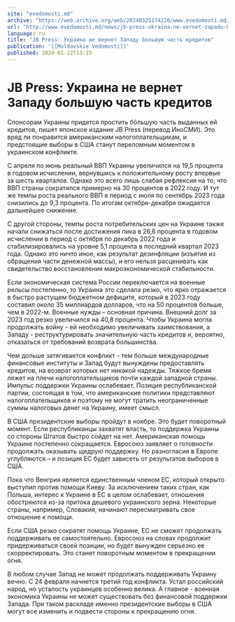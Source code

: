```yaml
---
site: "evedomosti.md"
archive: "https://web.archive.org/web/20240325174226/www.evedomosti.md/news/jb-press-ukraina-ne-vernet-zapadu-bolshuyu-chast-kreditov"
url: "http://www.evedomosti.md/news/jb-press-ukraina-ne-vernet-zapadu-bolshuyu-chast-kreditov"
language: ru
title: "JB Press: Украина не вернет Западу большую часть кредитов"
publication: '[[Moldavskie Vedomosti]]'
published: 2024-01-22T13:15
---
```


# JB Press: Украина не вернет Западу большую часть кредитов

Спонсорам Украины придется простить бóльшую часть выданных ей кредитов, пишет японское издание JB Press (перевод ИноСМИ). Это вряд ли понравится американским налогоплательщикам, и предстоящие выборы в США станут переломным моментом в украинском конфликте.

С апреля по июнь реальный ВВП Украины увеличился на 19,5 процента в годовом исчислении, вернувшись к положительному росту впервые за шесть кварталов. Однако это всего лишь слабая рефлексия на то, что ВВП страны сократился примерно на 30 процентов в 2022 году. И тут же темпы роста реального ВВП в период с июля по сентябрь 2023 года снизились до 9,3 процента. По итогам октября-декабря ожидается дальнейшее снижение.

С другой стороны, темпы роста потребительских цен на Украине также начали снижаться после достижения пика в 26,6 процента в годовом исчислении в период с октября по декабрь 2022 года и стабилизировались на уровне 5,1 процента в последний квартал 2023 года. Однако это ничто иное, как результат дезинфляции (изъятия из обращения части денежной массы), и его нельзя расценивать как свидетельство восстановления макроэкономической стабильности.

Если экономическая система России переключается на военные рельсы постепенно, то Украина это сделала резко, что ярко отражается в быстро растущем бюджетном дефиците, который в 2023 году составил около 35 миллиардов долларов, что на 50 процентов больше, чем в 2022-м. Военные нужды – основная причина. Внешний долг за 2023 год резко увеличился на 40,8 процента. Чтобы Украина могла продолжать войну - ей необходимо увеличивать заимствования, а Западу - реструктурировать значительную часть кредитов и, вероятно, отказаться от требований возврата большинства.

Чем дольше затягивается конфликт - тем больше международные финансовые институты и Запад будут вынуждены предоставлять кредитов, на возврат которых нет никакой надежды. Тяжкое бремя ляжет на плечи налогоплательщиков почти каждой западной страны. Импульс поддержки Украины ослабевает. Позиция республиканской партии, состоящая в том, что американские политики представляют налогоплательщиков и поэтому не могут тратить неограниченные суммы налоговых денег на Украину, имеет смысл.

В США президентские выборы пройдут в ноябре. Это будет поворотный момент. Если республиканцы захватят власть, то поддержка Украины со стороны Штатов быстро сойдет на нет. Американская помощь Украине постепенно сокращается. Евросоюз заявляет о готовности продолжать оказывать щедрую поддержку. Но разногласия в Европе углубляются – и позиция ЕС будет зависеть от результатов выборов в США.

Пока что Венгрия является единственным членом ЕС, который открыто выступил против помощи Киеву. За исключением таких стран, как Польша, интерес к Украине в ЕС в целом ослабевает, отношения обостряются из-за притока дешевого украинского зерна. Некоторые страны, например, Словакия, начинают пересматривать свое отношение к помощи.

Если США резко сократят помощь Украине, ЕС не сможет продолжать поддерживать ее самостоятельно. Евросоюз на словах продолжит придерживаться своей позиции, но будет вынужден серьезно ее скорректировать. Это станет поворотным моментом в прекращении огня.

В любом случае Запад не может продолжать поддерживать Украину вечно. С 24 февраля начнется третий год конфликта. Устал российский народ, но усталость украинцев особенно велика. А главное - военная экономика Украины не может существовать без финансовой поддержки Запада. При таком раскладе именно президентские выборы в США могут все изменить и подвести стороны к прекращению огня.